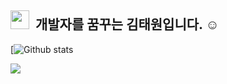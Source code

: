 ## <img src="https://raw.githubusercontent.com/iampavangandhi/iampavangandhi/master/gifs/Hi.gif" width="30px"> &nbsp;개발자를 꿈꾸는 김태원입니다. ☺️

[![Github stats](https://github-readme-stats.vercel.app/api?username=kimtae9217&show_icons=true&theme=algolia&include_all_commits=true&count_private=true")

<a href="https://instagram.com/taewon_is1/"><img src="https://img.shields.io/badge/-@taewon_is1-E4405F?style=flat&logo=Instagram&logoColor=white"/></a>
